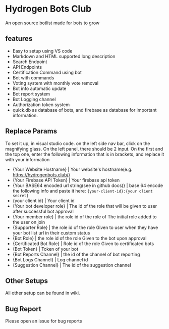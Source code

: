 # Hydrogen Bots Club
 An open source botlist made for bots to grow

## features
 - Easy to setup using VS code
 - Markdown and HTML supported long description
 - Search Endpoint
 - API Endpoints
 - Certification Command using bot
 - Bot with commands
 - Voting system with monthly vote removal
 - Bot info automatic update
 - Bot report system
 - Bot Logging channel
 - Authorization token system
 - quick.db as database of bots, and firebase as database for important information.

 ## Replace Params

 To set it up, in visual studio code. on the left side nav bar, click on the magnifying glass.
 On the left panel, there should be 2 input. On the first and the top one, enter the following information that is in brackets, and replace it with your information

 - {Your Website Hostname} | Your website's hostname(e.g. https://hydrogenbots.club/)
 - {Your Firebase API Token} | Your firebase api token
 - {Your BASE64 encoded url string(see in github docs)} | base 64 encode the following info and paste it here: `{your-client-id}:{your client secret}`
 - {your client id} | Your client id
 - {Your bot developer role} | The id of the role that will be given to user after successful bot approval
 - {Your member role} | the role id of the role of The initial role added to the user on join
 - {Supporter Role} | the role id of the role Given to user when they have your bot list url in their custom status
 - {Bot Role} | the role id of the role Given to the bot upon approval
 - {Certificated Bot Role} | Role id of the role Given to certificated bots
 - {Bot Token} | Token of your bot
 - {Bot Reports Channel} | the id of the channel of bot reporting
 - {Bot Logs Channel} | Log channel id
 - {Suggestion Channel} | The id of the suggestion channel

 ## Other Setups

 All other setup can be found in wiki.

 ## Bug Report

 Please open an issue for bug reports